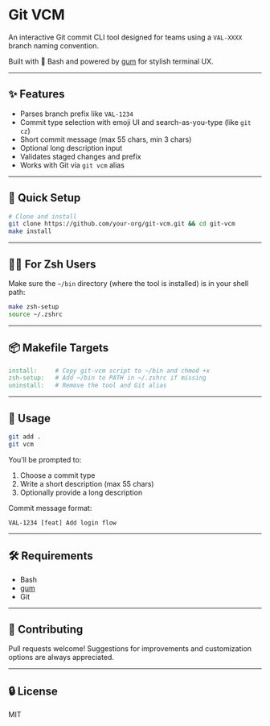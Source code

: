 # Git VCM

An interactive Git commit CLI tool designed for teams using a `VAL-XXXX` branch naming convention.

Built with 🐚 Bash and powered by [gum](https://github.com/charmbracelet/gum) for stylish terminal UX.

---

## ✨ Features

* Parses branch prefix like `VAL-1234`
* Commit type selection with emoji UI and search-as-you-type (like `git cz`)
* Short commit message (max 55 chars, min 3 chars)
* Optional long description input
* Validates staged changes and prefix
* Works with Git via `git vcm` alias

---

## 🚀 Quick Setup

```bash
# Clone and install
git clone https://github.com/your-org/git-vcm.git && cd git-vcm
make install
```

---

## 🧑‍💻 For Zsh Users

Make sure the `~/bin` directory (where the tool is installed) is in your shell path:

```bash
make zsh-setup
source ~/.zshrc
```

---

## 📦 Makefile Targets

```makefile
install:     # Copy git-vcm script to ~/bin and chmod +x
zsh-setup:   # Add ~/bin to PATH in ~/.zshrc if missing
uninstall:   # Remove the tool and Git alias
```

---

## 📝 Usage

```bash
git add .
git vcm
```

You’ll be prompted to:

1. Choose a commit type
2. Write a short description (max 55 chars)
3. Optionally provide a long description

Commit message format:

```
VAL-1234 [feat] Add login flow
```

---

## 🛠️ Requirements

* Bash
* [gum](https://github.com/charmbracelet/gum)
* Git

---

## 🙌 Contributing

Pull requests welcome! Suggestions for improvements and customization options are always appreciated.

---

## 🔒 License

MIT
